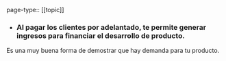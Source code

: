 page-type:: [[topic]]
- ### Al pagar los clientes por adelantado, te permite generar ingresos para financiar el desarrollo de producto.

Es una muy buena forma de demostrar que hay demanda para tu producto.


